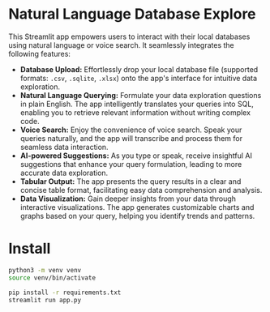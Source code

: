 # Natural Language Database Explore

This Streamlit app empowers users to interact with their local databases using natural language or voice search. It seamlessly integrates the following features:

-   **Database Upload:** Effortlessly drop your local database file (supported formats: `.csv`, `.sqlite`, `.xlsx`) onto the app's interface for intuitive data exploration.
-   **Natural Language Querying:** Formulate your data exploration questions in plain English. The app intelligently translates your queries into SQL, enabling you to retrieve relevant information without writing complex code.
-   **Voice Search:** Enjoy the convenience of voice search. Speak your queries naturally, and the app will transcribe and process them for seamless data interaction.
-   **AI-powered Suggestions:** As you type or speak, receive insightful AI suggestions that enhance your query formulation, leading to more accurate data exploration.
-   **Tabular Output:** The app presents the query results in a clear and concise table format, facilitating easy data comprehension and analysis.
-   **Data Visualization:** Gain deeper insights from your data through interactive visualizations. The app generates customizable charts and graphs based on your query, helping you identify trends and patterns.




# Install

```bash
python3 -m venv venv
source venv/bin/activate

pip install -r requirements.txt
streamlit run app.py
